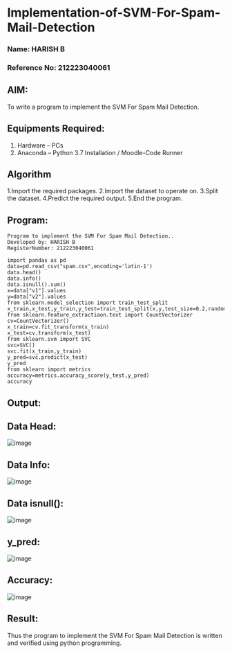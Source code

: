 # Implementation-of-SVM-For-Spam-Mail-Detection
### Name: HARISH B
### Reference No: 212223040061
## AIM:
To write a program to implement the SVM For Spam Mail Detection.

## Equipments Required:
1. Hardware – PCs
2. Anaconda – Python 3.7 Installation / Moodle-Code Runner

## Algorithm
1.Import the required packages.
2.Import the dataset to operate on.
3.Split the dataset.
4.Predict the required output.
5.End the program.

## Program:
```
Program to implement the SVM For Spam Mail Detection..
Developed by: HARISH B
RegisterNumber: 212223040061
```
```
import pandas as pd
data=pd.read_csv("spam.csv",encoding='latin-1')
data.head()
data.info()
data.isnull().sum()
x=data["v1"].values
y=data["v2"].values
from sklearn.model_selection import train_test_split
x_train,x_test,y_train,y_test=train_test_split(x,y,test_size=0.2,random_state=0)
from sklearn.feature_extractiaon.text import CountVectorizer
cv=CountVectorizer()
x_train=cv.fit_transform(x_train)
x_test=cv.transform(x_test)
from sklearn.svm import SVC
svc=SVC()
svc.fit(x_train,y_train)
y_pred=svc.predict(x_test)
y_pred
from sklearn import metrics
accuracy=metrics.accuracy_score(y_test,y_pred)
accuracy
```

## Output:
## Data Head:
![image](https://user-images.githubusercontent.com/94165326/173095503-0b0e3fa1-b2a7-482b-b950-bc1e86f9aa82.png)

## Data Info:
![image](https://user-images.githubusercontent.com/94165326/173095546-c57eacdf-781b-4016-8c44-57e81ceb3c16.png)

## Data isnull():
![image](https://user-images.githubusercontent.com/94165326/173095639-9dc858dd-6567-43b5-811f-d9536cdc67f0.png)

## y_pred:
![image](https://user-images.githubusercontent.com/94165326/173095689-ce42426f-57c2-48ee-9541-bc6eb5622e81.png)

## Accuracy:
![image](https://user-images.githubusercontent.com/94165326/173095753-d9e9bb74-d85e-4373-9198-6cd36c476d02.png)

## Result:
Thus the program to implement the SVM For Spam Mail Detection is written and verified using python programming.
